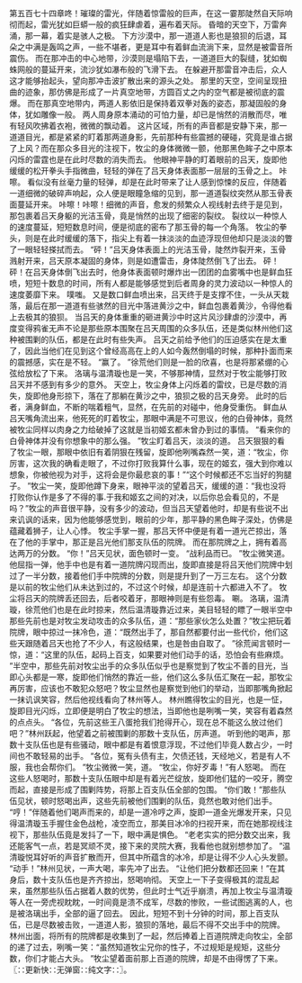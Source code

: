 第五百七十四章咚！璀璨的雷光，伴随着惊雷般的巨声，在这一霎那陡然自天际响彻而起，雷光犹如巨蟒一般的疯狂肆虐着，遍布着天际。
昏暗的天空下，万雷奔涌，那一幕，着实是骇人之极。
下方沙漠中，那一道道人影也是狼狈的后退，耳朵之中满是轰鸣之声，一些不堪者，更是耳中有着鲜血流淌下来，显然是被雷音所震伤。
而在那冲击的中心地带，沙漠则是塌陷下去，一道道巨大的裂缝，犹如蜘蛛网般的蔓延开来，流沙犹如瀑布般的飞滑下去。
在躲避开那雷音冲击后，众人这才能够抬起头，望向那冲击波扩散出来的源头之处。
那里的天空，空间呈现扭曲的迹象，那仿佛是形成了一片真空地带，方圆百丈之内的空气都是被彻底的震爆。
而在那真空地带内，两道人影依旧是保持着双拳对轰的姿态，那凝固般的身体，犹如雕像一般。
两人周身原本涌动的可怕力量，却已是悄然的消散而尽，唯有轻风吹拂着衣袍，微微的飘动着。
这片区域，所有的声音都是安静下来，那一道道目光，都是紧紧的盯着那两道身影，先前那种有些震撼的硬碰，究竟是谁占据了上风？而在那众多目光的注视下，牧尘的身体微微一颤，他那黑色眸子之中原本闪烁的雷霆也是在此时尽数的消失而去。
他眼神平静的盯着眼前的吕天，旋即他缓缓的松开拳头手指微曲，轻轻的弹在了吕天身体表面那一层层的玉骨之上。
咔嚓。
看似没有丝毫力量的轻弹，却是在此时带来了让人感到惊悚的反应，伴随着一道细微的破碎声响起，众人便是眼瞳急缩的见到，那一道道裂纹突然从那玉骨表面蔓延开来。
咔嚓！咔嚓！细微的声音，愈发的频繁众人视线射去终于是见到，那包裹着吕天身躯的光洁玉骨，竟是悄然的出现了细密的裂纹。
裂纹以一种惊人的速度蔓延，短短数息时间，便是彻底的密布了那玉骨的每一个角落。
牧尘的拳头，则是在此时缓缓的落下，指尖上有着一抹淡淡的血迹浮现但他却只是淡淡的瞥了一眼轻轻搽拭而去。
“砰！”吕天身体表面上的光洁玉骨，陡然炸裂开来，玉骨溅射开来，吕天原本凝固的身体，则是如遭雷击，身体陡然倒飞了出去。
砰！砰！在吕天身体倒飞出去时，他身体表面顿时爆炸出一团团的血雾嘴中也是鲜血狂喷，短短十数息的时间，所有人都是能够感觉到后者周身的灵力波动以一种惊人的速度萎靡下来。
噗嗤。
又是数口鲜血喷出来，吕天终于是支撑不住，一头从天栽落，最后在那一道道有些骇然的目光中落进黄沙之中，鲜血包裹着黄沙，令得他看上去极其的狼狈。
当吕天的身体重重的砸进黄沙中时这片风沙肆虐的沙漠中，再度变得鸦雀无声不论是那些原本围聚在吕天周围的众多队伍，还是类似林州他们这种被围剿的队伍，都是在此时有些失声。
吕天之前给予他们的压迫感实在是太重了，因此当他们在见到这个曾经高高在上的人如今轰然倒塌的时候，那种扑面而来的震撼感，实在是不轻。
“赢了。
”徐荒他们则是一脸的欣喜，也是将那紧绷的心弦给放松了下来。
洛璃与温清璇也是一笑，不够那神情，显然对于牧尘能够打败吕天并不感到有多少的意外。
天空上，牧尘身体上闪烁着的雷纹，已是尽数的消失，旋即他身形掠下，落在了那躺在黄沙之中，狼狈之极的吕天身旁。
此时的后者，满身鲜血，不断的喘着粗气，显然，在先前的对碰中，他身受重伤。
鲜血从吕天嘴角流出来，他死死的盯着牧尘，那眼中满是不可思议，他的白骨神体，竟然被牧尘同样以肉身之力给破掉了这就是当初姬玄都未曾办到过的事情。
“看来你的白骨神体并没有你想象中的那么强。
”牧尘盯着吕天，淡淡的道。
吕天狠狠的看了牧尘一眼，那眼中依旧有着阴狠在残留，旋即他咧嘴森然一笑，道：“牧尘，你厉害，这次我的确看走眼了，不过你打败我算什么事，现在的姬玄，强大到你难以想象，你被他视为对手，这将会是你最悲哀的事！”“这个时候都还不忘当好的狗腿子。
”牧尘一笑，旋即他蹲下身来，眼神平淡的望着吕天，缓缓的道：“我也没将打败你认作是多了不得的事.于我和姬玄之间的对决，以后你总会看见的，不是吗？”牧尘的声音很平静，没有多少的波动，但当吕天望着他时，却是有些说不出来讥讽的话来，因为他能够感觉到，眼前的少年，那平静的黑色眸子深处，仿佛是蕴藏着狮子，让人心悸。
牧尘手掌一握，那吕天怀中便是有着一道光芒掠出，落在了他的手掌中，那正是吕光他们那支队伍的院牌。
而在那院牌之上，拥有着高达两万的分数。
“你！”吕天见状，面色顿时一变。
“战利品而已。
”牧尘微笑道。
他屈指一弹，他手中也是有着一道院牌闪现而出，旋即直接是将吕天他们院牌中划过了一半分数，接着他们手中院牌的分数，则是提升到了一万三左右。
这个分数是以前的牧尘他们从未达到过的，不过这个时候，却是连前十六都进入不了。
牧尘将吕天的院牌丢还回去，后者咬着牙，那眼神则是有些怨毒。
唰。
洛璃，温清璇，徐荒他们也是在此时掠来，然后温清璇靠近过来，美目轻轻的瞟了一眼半空中那些先前也是对牧尘发动攻击的众多队伍，道：“那些家伙怎么处置？”牧尘把玩着院牌，眼中掠过一抹冷色，道：“既然出手了，那自然都要付出一些代价，他们这些天跟随着吕天也抢了不少人，有这般结果，也是咎由自取了。
”徐荒闻言顿时一惊，道：“这里的队伍，起码上百支，如果要对他们动手的话，恐怕会有些麻烦。
”半空中，那些先前对牧尘出手的众多队伍似乎也是察觉到了牧尘不善的目光，当即心头都是一寒，旋即他们悄然的靠近一些，他们这么多队伍汇聚在一起，那牧尘再厉害，应该也不敢犯众怒吧？牧尘显然也是察觉到他们的举动，当即那嘴角掀起一抹讥讽笑容，然后他视线看向了林州等人。
林州瞧得牧尘的目光，也是一怔，旋即目光闪烁，立即便是明白了牧尘的想法，当即他也是咧嘴一笑，笑容有着森然的点点头。
“各位，先前这些王八蛋抢我们抢得开心，现在总不能这么放过他们吧？”林州跃起，他望着之前被围剿的那数十支队伍，厉声道。
听到他的喝声，那数十支队伍也是有些骚动，眼中都是有着恨意浮现，不过他们毕竟人数占少，一时间也不敢轻易的出手。
“各位，冤有头债有主，欠债还钱，天经地义，若是有人不服，我也会帮你们。
”牧尘微微一笑，道。
“牧尘，你好歹毒！”有人怒喝。
而在这些人怒喝时，那数十支队伍眼中却是有着光芒绽放，旋即他们猛的一咬牙，腾空而起，直接是形成了围剿阵势，将那上百支队伍全部的包围。
“你们敢！”那些队伍见状，顿时怒喝出声，这些先前被他们围剿的队伍，竟然也敢对他们出手。
“哼！”伴随着他们喝声而来的，却是一道冷哼之声，旋即一道金光爆发开来，只见得温清璇玉手握住金色战枪，凌空而立，那美目冰冷的扫视开来，而在她那视线注视下，那些队伍竟是发抖了一下，眼中满是惧色。
“老老实实的把分数交出来，我还能客气一点，若是冥顽不灵，接下来的灵院大赛，我看他也就别想参加了。
”温清璇悦耳好听的声音扩散而开，但其中所蕴含的冰冷，却是让得不少人心头发颤。
“动手！”林州见状，一声大喝，率先冲了出去。
“让他们把分数都还回来！”在其身后，数十支队伍也是齐齐掠出，怒喝响彻。
天空上一下子变得极其的混乱起来，虽然那些队伍占据着人数的优势，但此时士气近乎崩溃，再加上牧尘与温清璇等人在一旁虎视眈眈，一时间竟是溃不成军，尽数的惨败，一些试图逃离的人，也是被洛璃出手，全部的逼了回去。
因此，短短不到十分钟的时间，那上百支队伍，已是尽数被击败，一道道人影，狼狈的落地，最后不得不交出手中的院牌。
林州出面，将所有的院牌都是收集到了一起，然后捧着上百道院牌走向牧尘，全部的递了过去，咧嘴一笑：“虽然知道牧尘兄你的性子，不过规矩是规矩，这些分数，你们才能占大头。
”牧尘望着面前那上百道的院牌，却是不由得愣了下来。
〖∷更新快∷无弹窗∷纯文字∷〗。
